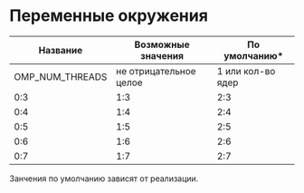 # Переменные окружения

| Название | Возможные значения  | По умолчанию* |
| -- | -- | -- |
| OMP_NUM_THREADS   | не отрицательное целое  | 1 или кол-во ядер |
| 0:3 | 1:3 | 2:3 |
| 0:4 | 1:4 | 2:4 |
| 0:5 | 1:5 | 2:5 |
| 0:6 | 1:6 | 2:6 |
| 0:7 | 1:7 | 2:7 |


Занчения по умолчанию зависят от реализации.